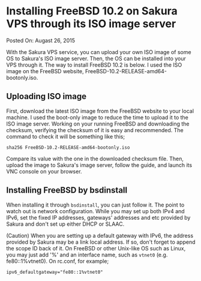 # Installing FreeBSD 10.2 on Sakura VPS through its ISO image server

Posted On: Augast 26, 2015

With the Sakura VPS service, you can upload your own ISO image of some OS
to Sakura's ISO image server. Then, the OS can be installed into your VPS
through it.
The way to install FreeBSD 10.2 is below. I used the ISO image on the FreeBSD
website, FreeBSD-10.2-RELEASE-amd64-bootonly.iso.

## Uploading ISO image

First, download the latest ISO image from the FreeBSD website to your local
machine. I used the boot-only image to reduce the time to upload it to the ISO
image server.
Working on your running FreeBSD and downloading the checksum,
verifying the checksum of it is easy and recommended.
The command to check it will be something like this;

```
sha256 FreeBSD-10.2-RELEASE-amd64-bootonly.iso

```

Compare its value with the one in the downloaded checksum file.
Then, upload the image to Sakura's image server, follow the guide, and
launch its VNC console on your browser.

## Installing FreeBSD by bsdinstall

When installing it through `bsdinstall`, you can just follow it.
The point to watch out is network configuration. While you may set up both IPv4
and IPv6, set the fixed IP addresses, gateways' addresses and etc provided by
Sakura and don't set up either DHCP or SLAAC.

(Caution) When you are setting up a default gateway with IPv6,
the address provided by Sakura may be a link local address.
If so, don't forget to append the scope ID back of it.
On FreeBSD or other Unix-like OS such as Linux, you may just add
'%' and an interface name, such as `vtnet0` (e.g. fe80::1%vtnet0).
On rc.conf, for example;

```
ipv6_defaultgateway="fe80::1%vtnet0"
```
